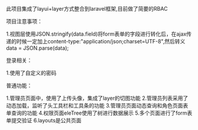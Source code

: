 此项目集成了layui+layer方式整合到laravel框架,目前做了简要的RBAC

项目注意事项：

1.视图层使用JSON.stringify(data.field)将form表单的字段进行转化后，在ajax传递的时候一定加上content-type:"application/json;charset=UTF-8",然后转义data = JSON.parse(data);

登录相关：

1.使用了自定义的密码

普通功能：

1.管理员页面中，使用了上传头像，集成了layer的切图功能
2.管理员列表采用了动态加载，监听了头工具栏和工具条的功能
3.管理员页面动态查询和角色页面表单查询的功能
4.权限页面eleTree使用了树进行数据展示
5.多个页面进行了form表单提交验证
6.layouts是公共页面